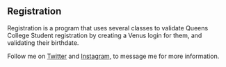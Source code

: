 ## Registration
Registration is a program that uses several classes to validate Queens College Student registration by creating a Venus login for them, and validating their birthdate.

Follow me on [Twitter](https://twitter.com/sero_dev) and [Instagram](https://instagram.com/sero_dev), to message me for more information.
